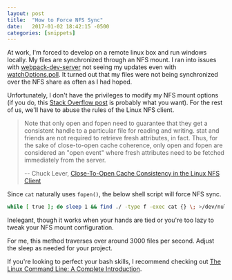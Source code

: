 ```yaml
---
layout: post
title:  "How to Force NFS Sync"
date:   2017-01-02 18:42:15 -0500
categories: [snippets]
---
```


At work, I'm forced to develop on a remote linux box and run windows locally. My files are
synchronized through an NFS mount. I ran into issues with
[webpack-dev-server](https://github.com/webpack/webpack-dev-server) not seeing my updates even
with [watchOptions.poll](https://webpack.js.org/configuration/watch/#watchoptions-poll). It turned
out that my files were not being synchronized over the NFS share as often as I had hoped.

Unfortunately, I don't have the privileges to modify my NFS
mount options (if you do, this [Stack Overflow post](https://unix.stackexchange.com/a/23425) is
probably what you want). For the rest of us, we'll have to abuse the rules of the Linux NFS
client.

> Note that only open and fopen need to guarantee that they get a consistent handle to a
> particular file for reading and writing. stat and friends are not required to retrieve fresh
> attributes, in fact. Thus, for the sake of close-to-open cache coherence, only open and fopen
> are considered an "open event" where fresh attributes need to be fetched immediately from the
> server.
>
> -- Chuck Lever, [Close-To-Open Cache Consistency in the Linux NFS Client](https://goo.gl/mRYbHj)

Since `cat` naturally uses `fopen()`, the below shell script will force NFS sync.

```bash
while [ true ]; do sleep 1 && find ./ -type f -exec cat {} \; >/dev/null ; done
```

Inelegant, though it works when your hands are tied or you're too lazy to tweak your NFS mount
configuration.

For me, this method traverses over around 3000 files per second. Adjust the sleep as needed for
your project.

If you're looking to perfect your bash skills, I recommend checking out
[The Linux Command Line: A Complete Introduction](http://amzn.to/2CGdnhM).
